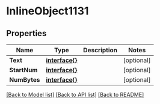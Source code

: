 # InlineObject1131

## Properties

Name | Type | Description | Notes
------------ | ------------- | ------------- | -------------
**Text** | [**interface{}**](.md) |  | [optional] 
**StartNum** | [**interface{}**](.md) |  | [optional] 
**NumBytes** | [**interface{}**](.md) |  | [optional] 

[[Back to Model list]](../README.md#documentation-for-models) [[Back to API list]](../README.md#documentation-for-api-endpoints) [[Back to README]](../README.md)


